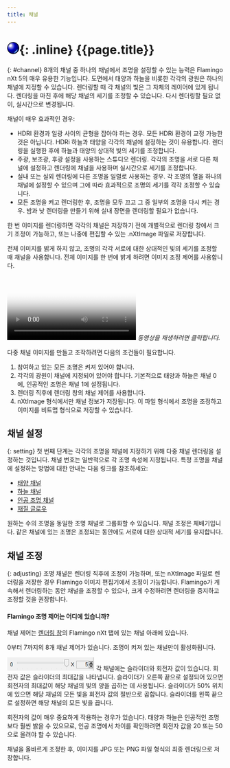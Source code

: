```yaml
---
title: 채널
---
```


# ![images/render.svg](images/render.svg){: .inline} {{page.title}}
{: #channel}
8개의 채널 중 하나의 채널에서 조명을 설정할 수 있는 능력은 Flamingo nXt 5의 매우 유용한 기능입니다. 도면에서 태양과 하늘을 비롯한 각각의 광원은 하나의 채널에 지정할 수 있습니다. 렌더링할 때 각 채널의 빛은 그 자체의 레이어에 있게 됩니다. 렌더링을 마친 후에 해당 채널의 세기를 조정할 수 있습니다. 다시 렌더링할 필요 없이, 실시간으로 변경됩니다.  

채널이 매우 효과적인 경우:

* HDRI 환경과 일광 사이의 균형을 잡아야 하는 경우. 모든 HDRi 환경이 교정 가능한 것은 아닙니다. HDRi 하늘과 태양을 각각의 채널에 설정하는 것이 유용합니다. 렌더링을 실행한 후에 하늘과 태양의 상대적 빛의 세기를 조정합니다.
* 주광, 보조광, 후광 설정을 사용하는 스튜디오 렌더링. 각각의 조명을 서로 다른 채널에 설정하고 렌더링에 채널을 사용하며 실시간으로 세기를 조정합니다.
* 실내 또는 실외 렌더링에 다른 조명을 일렬로 사용하는 경우. 각 조명의 열을 하나의 채널에 설정할 수 있으며 그에 따라 효과적으로 조명의 세기를 각각 조정할 수 있습니다.
* 모든 조명을 켜고 렌더링한 후, 조명을 모두 끄고 그 중 일부의 조명을 다시 켜는 경우. 밤과 낮 렌더링을 만들기 위해 실내 장면을 렌더링할 필요가 없습니다.

한 번 이미지를 렌더링하면 각각의 채널은 저장하기 전에 개별적으로 렌더링 창에서 크기 조정이 가능하고, 또는 나중에 편집할 수 있는 .nXtImage 파일로 저장합니다.

전체 이미지를 밝게 하지 않고, 조명의 각각 서로에 대한 상대적인 빛의 세기를 조정할 때 채널을 사용합니다. 전체 이미지를 한 번에 밝게 하려면 이미지 조정 제어를 사용합니다.

<video id="channelsvideo" src="images/flamingo-lights-onoff.mp4" poster="images/flamingo-lights-onoff.jpg" controls preload></video>
*동영상을 재생하려면 클릭합니다.*

다중 채널 이미지를 만들고 조작하려면 다음의 조건들이 필요합니다.

 1. 참여하고 있는 모든 조명은 켜져 있어야 합니다.
 2. 각각의 광원이 채널에 지정되어 있어야 합니다. 기본적으로 태양과 하늘은 채널 0에, 인공적인 조명은 채널 1에 설정됩니다.
 3. 렌더링 직후에 렌더링 창의 채널 제어를 사용합니다.
 3. nXtImage 형식에서만 채널 정보가 저장됩니다. 이 파일 형식에서 조명을 조정하고 이미지를 비트맵 형식으로 저장할 수 있습니다.

## 채널 설정
{: setting}
첫 번째 단계는 각각의 조명을 채널에 지정하기 위해 다중 채널 렌더링을 설정하는 것입니다. 채널 번호는 일반적으로 각 조명 속성에 지정됩니다. 특정 조명을 채널에 설정하는 방법에 대한 안내는 다음 링크를 참조하세요:

* [태양 채널](sun-and-sky-tabs.html#sun-channel)
* [하늘 채널](sun-and-sky-tabs.html#sky-channel)
* [인공 조명 채널](lights-tab.html#channel)
* [재질 글로우](documentproperties-flamingo.html#channel)

원하는 수의 조명을 동일한 조명 채널로 그룹화할 수 있습니다. 채널 조정은 체배기입니다. 같은 채널에 있는 조명은 조정되는 동안에도 서로에 대한 상대적 세기를 유지합니다.

## 채널 조정
{: adjusting}
조명 채널은 렌더링 직후에 조정이 가능하며, 또는 nXtImage 파일로 렌더링을 저장한 경우 Flamingo 이미지 편집기에서 조정이 가능합니다. Flamingo가 계속해서 렌더링하는 동안 채널을 조정할 수 있으나, 크게 수정하려면 렌더링을 중지하고 조정할 것을 권장합니다.

#### Flamingo 조명 제어는 어디에 있습니까?
채널 제어는 [렌더링 창](render-window.html)의 Flamingo nXt 탭에 있는 채널 아래에 있습니다.

0부터 7까지의 8개 채널 제어가 있습니다. 조명이 켜져 있는 채널만이 활성화됩니다.

![images/channel-slider.png](images/channel-slider.png)
각 채널에는 슬라이더와 회전자 값이 있습니다. 회전자 값은 슬라이더의 최대값을 나타냅니다. 슬라이더가 오른쪽 끝으로 설정되어 있으면 회전자의 최대값이 해당 채널의 빛의 양을 곱하는 데 사용됩니다. 슬라이더가 50% 위치에 있으면 해당 채널의 모든 빛을 회전자 값의 절반으로 곱합니다. 슬라이더를 왼쪽 끝으로 설정하면 해당 채널의 모든 빛을 끕니다.

회전자의 값이 매우 중요하게 작용하는 경우가 있습니다. 태양과 하늘은 인공적인 조명보다 훨씬 밝을 수 있으므로, 인공 조명에서 차이를 확인하려면 회전자 값을 20 또는 50으로 올려야 할 수 있습니다.

채널을 올바르게 조정한 후, 이미지를 JPG 또는 PNG 파일 형식의 최종 렌더링으로 저장합니다.
